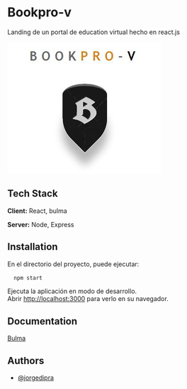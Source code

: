 
#  Bookpro-v

Landing de un portal de education virtual hecho en react.js


![Logo](https://github.com/jorgedipra/bookpro-v/blob/master/old/img/logo1.JPG?raw=true)


## Tech Stack

**Client:** React, bulma

**Server:** Node, Express


## Installation


En el directorio del proyecto, puede ejecutar:

```bash
  npm start
```

Ejecuta la aplicación en modo de desarrollo.\
Abrir [http://localhost:3000](http://localhost:3000) para verlo en su navegador.
## Documentation

[Bulma](https://bulma.io/documentation/)


## Authors

- [@jorgedipra](jorgedipra.github.io)

